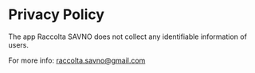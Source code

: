 # Privacy Policy

The app Raccolta SAVNO does not collect any identifiable information of users.

For more info: raccolta.savno@gmail.com
